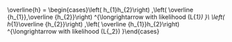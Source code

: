 

\overline{h} = \begin{cases}\left( h_{1}h_{2}\right) ,\left( \overline {h_{1}},\overline {h_{2}}\right) ^{\longrightarrow with likelihood (L{_1}) }\\ \left( h_{1}\overline {h_{2}}\right) ,\left( \overline {h_{1}}h_{2}\right) ^{\longrightarrow with likelihood (L{_2}) }\end{cases}

